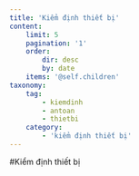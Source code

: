 ```yaml
---
title: 'Kiểm định thiết bị'
content:
    limit: 5
    pagination: '1'
    order:
        dir: desc
        by: date
    items: '@self.children'
taxonomy:
    tag:
        - kiemdinh
        - antoan
        - thietbi
    category:
        - 'kiểm định thiết bị'
---
```


#Kiểm định thiết bị
